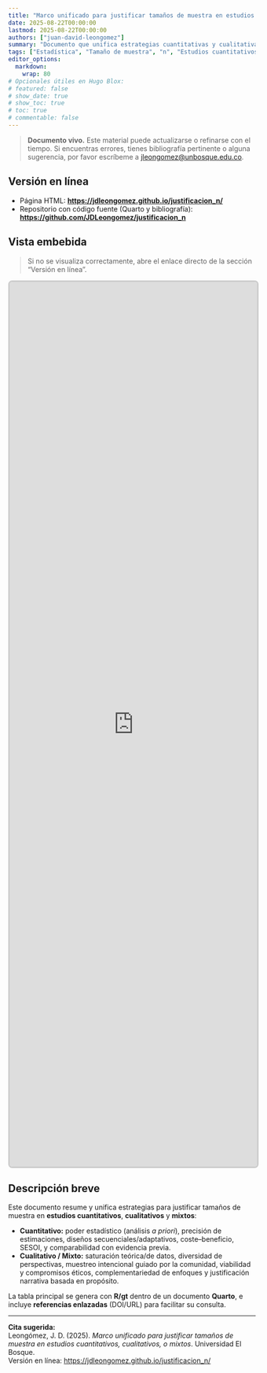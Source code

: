```yaml
---
title: "Marco unificado para justificar tamaños de muestra en estudios cuantitativos, cualitativos, o mixtos"
date: 2025-08-22T00:00:00
lastmod: 2025-08-22T00:00:00
authors: ["juan-david-leongomez"]
summary: "Documento que unifica estrategias cuantitativas y cualitativas/mixtas para justificar tamaños de muestra, integrando el marco de Lakens (2022) con criterios ampliamente usados en investigación cualitativa y trabajo comunitario."
tags: ["Estadística", "Tamaño de muestra", "n", "Estudios cuantitativos", "Estudios cualitativos", "Estudios mixtos"]
editor_options: 
  markdown: 
    wrap: 80
# Opcionales útiles en Hugo Blox:
# featured: false
# show_date: true
# show_toc: true
# toc: true
# commentable: false
---
```


> **Documento vivo.** Este material puede actualizarse o refinarse con el
> tiempo. Si encuentras errores, tienes bibliografía pertinente o alguna
> sugerencia, por favor escríbeme a <jleongomez@unbosque.edu.co>.

## Versión en línea

- Página HTML: **<https://jdleongomez.github.io/justificacion_n/>**
- Repositorio con código fuente (Quarto y bibliografía):  
  **<https://github.com/JDLeongomez/justificacion_n>**

## Vista embebida

> Si no se visualiza correctamente, abre el enlace directo de la sección
> “Versión en línea”.

<!-- Iframe del documento publicado en GitHub Pages -->
<html>
<head><title>Marco unificado — vista embebida</title></head>
<body>
<iframe
  id="marco-unificado"
  src="https://jdleongomez.github.io/justificacion_n/"
  style="border: 3px solid #ccc; border-radius: 8px; width: 100%; height: 1800px"
  frameborder="0"
  loading="lazy">
</iframe>
</body>
</html>

## Descripción breve

Este documento resume y unifica estrategias para justificar tamaños de muestra en
**estudios cuantitativos**, **cualitativos** y **mixtos**:

- **Cuantitativo:** poder estadístico (análisis _a priori_), precisión de
  estimaciones, diseños secuenciales/adaptativos, coste–beneficio, SESOI, y
  comparabilidad con evidencia previa.
- **Cualitativo / Mixto:** saturación teórica/de datos, diversidad de
  perspectivas, muestreo intencional guiado por la comunidad, viabilidad y
  compromisos éticos, complementariedad de enfoques y justificación narrativa
  basada en propósito.

La tabla principal se genera con **R/gt** dentro de un documento **Quarto**, e
incluye **referencias enlazadas** (DOI/URL) para facilitar su consulta.

---
**Cita sugerida:**  
Leongómez, J. D. (2025). *Marco unificado para justificar tamaños de muestra en
estudios cuantitativos, cualitativos, o mixtos*. Universidad El Bosque.  
Versión en línea: <https://jdleongomez.github.io/justificacion_n/>
